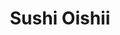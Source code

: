 ---
layout: place
title: "Sushi Oishii"
permalink: /maryland/rockville/sushi-oishii.html
stateAbbr: MD
stateName: Maryland
cityName: Rockville
seo:
  name: "Sushi Oishii"
  type: Restaurant
  links: https://www.sushioishii.online/order?utm_source=googlemap&utm_medium=click&utm_campaign=orderrefer&sid=752176627143851520
description: "Mainstay with traditional, minimalist decor known for inventive sushi & Japanese fare with a twist. Looking for sushi in Rockville, Maryland? Check out Sushi..."
place_id: ChIJ9ytUobcytokRqm_02RzPgNM
photos:
  - name: >-
      places/ChIJ9ytUobcytokRqm_02RzPgNM/photos/AeeoHcJEBuxgvMx45ZZ1a-PbkxqMwXbgtRFYAl3Ohq2r3F3Xd9XrLR6XrqbaCf-gz0zCNtACllIXY5z5LJF1QVubWxO1aWBLf8fRwxqisK58UL7HM_uyjo1KrOAN6QGUDV9lwQVcXn8xEDaP2ArEo6qF2ZOXS0ykQF16ixTd8e5FuiB1MWmSENYEkvoxgd7k4jn-BZ3NCNNtjz5jU1leQ5ccG5kP6orWAJ8nT5LeGHG3iNry533e2yvkR8yFr5MqAbCdyPNW-iWWWtq3yr7ynFkfUU8PI1NxT6Ky-LEnG_yXRsijMF5lHn5a7Uv8f3xFcG3AL7k3KOMjR-M4PyBdAYzG_FwBKweYv8FE8W_7vHgYnPoX9aU9EgAUE9PQ0Jf0HonjL1bBjdwe4FdoZqHDMXzX3U5xVau8CZZhwWJd57KX0EE
    widthPx: 4000
    heightPx: 3000
    authorAttributions:
      - displayName: Tom P
        uri: https://maps.google.com/maps/contrib/100810380041270486203
        photoUri: >-
          https://lh3.googleusercontent.com/a-/ALV-UjVOFJJEWVyhxJiAQamEfLSgAzr7SaNtB5qMrhS4f2Lg_4tEU4tN=s100-p-k-no-mo
    flagContentUri: >-
      https://www.google.com/local/imagery/report/?cb_client=maps_api_places.places_api&image_key=!1e10!2sCIHM0ogKEICAgIDNoOb-bg&hl=en-US
    googleMapsUri: >-
      https://www.google.com/maps/place//data=!3m4!1e2!3m2!1sCIHM0ogKEICAgIDNoOb-bg!2e10!4m2!3m1!1s0x89b632b7a1542bf7:0xd380cf1cd9f46faa
  - name: >-
      places/ChIJ9ytUobcytokRqm_02RzPgNM/photos/AeeoHcKABw89zERBy-JQ2rGHyUAK729jtpZ-R4ThjHcXywQoXXZ_BGx20bU5hdeYGIk4JrkaZR478va2a8Yza7jED5VH26xOJU8qoVThPWRsb-W--PU5ZkFSOZpBt_V5TdSvZebRKXugNmgI1CoFu1n6l8aa58GzfW6QzgWybY5CKZnHnX8umkTfljOVvbwPgmbI0b8NBfDcdvfo_rpbV_csr9xu1Q9_RLP-xxuhPRvHyu3RQg2J0ozQaQ8-msC41eas_uwlDxnDLjn-SMrJLAnN5fEplPmvli0L9eTvR0stu4arqeHuwlVMLN9EPa_ewYSKJ84NcG-Youuj547PUtfsYzkmFSMeSA7jzojPF0-AmKz0tY1xufJhNb3onmWyBfrSwjJ51KiCWZikbbeFF_cM6UVdIitM5mrXZX53ypZ5XnU
    widthPx: 4032
    heightPx: 3024
    authorAttributions:
      - displayName: Francis Lee
        uri: https://maps.google.com/maps/contrib/108998812999091995210
        photoUri: >-
          https://lh3.googleusercontent.com/a-/ALV-UjVL7bJU8bKa75IhlMdHZXtR_HFS2gbSoDDsC2KcGBzGfDRm8KWCBw=s100-p-k-no-mo
    flagContentUri: >-
      https://www.google.com/local/imagery/report/?cb_client=maps_api_places.places_api&image_key=!1e10!2sCIHM0ogKEICAgICOk5fuPQ&hl=en-US
    googleMapsUri: >-
      https://www.google.com/maps/place//data=!3m4!1e2!3m2!1sCIHM0ogKEICAgICOk5fuPQ!2e10!4m2!3m1!1s0x89b632b7a1542bf7:0xd380cf1cd9f46faa
  - name: >-
      places/ChIJ9ytUobcytokRqm_02RzPgNM/photos/AeeoHcJ_Cr_IkUGum4UQxjXvw203czORGIUf2epFXKy52rOCI_Jki0dzwLNjx2OQ3aGmxgrLwuMR_QdEB_VN1zze1rmGXc4Z8dL1PJ1TlCA_SAi-mIiC6rj-63b5WO_oSYI4imRhVkRH9ls2RPY-PxSok_klIP-YvHbpYTSpPzhUjXJ_jn_wxbmtZL4VpKbQr55xPSqZWkU_TaJvmmCxys8bmonow9LzjpNpbnFAFeO46uwQ7Haju2K8P040gpkknXuspRsAbKCk5mylJ82txG-2YZMxTRUTlSzAp7FT-GfmsruUnbX2B8rWGdILZ_w5V0QvVZEZlYaY4OqmftrkD6Fqzi89TxBaNLhcYrkDmM_UHYcQTjNFKr7Lo5AndMQGOptPvJG5woo742XGm5MhuZtoRJMVNVjHME9uURI3xPDTx1rSOxnG
    widthPx: 4000
    heightPx: 3000
    authorAttributions:
      - displayName: Tom P
        uri: https://maps.google.com/maps/contrib/100810380041270486203
        photoUri: >-
          https://lh3.googleusercontent.com/a-/ALV-UjVOFJJEWVyhxJiAQamEfLSgAzr7SaNtB5qMrhS4f2Lg_4tEU4tN=s100-p-k-no-mo
    flagContentUri: >-
      https://www.google.com/local/imagery/report/?cb_client=maps_api_places.places_api&image_key=!1e10!2sCIHM0ogKEICAgIDNoOb-7gE&hl=en-US
    googleMapsUri: >-
      https://www.google.com/maps/place//data=!3m4!1e2!3m2!1sCIHM0ogKEICAgIDNoOb-7gE!2e10!4m2!3m1!1s0x89b632b7a1542bf7:0xd380cf1cd9f46faa
  - name: >-
      places/ChIJ9ytUobcytokRqm_02RzPgNM/photos/AeeoHcKJm1tNXrGLF7001LpUEf7A0kWiGS8kilkzhKxRUOpdl1s1AzKS8joj4axoTzWI_PufcGuh2aMDFpeCZs7u_NuFvb2_bF30m_S3633fPXqN_IDaKVamS5JbJPHaIiRobRsbOuipQC9kOpiNh0jpN8UxKoXg1i5BxBDgyA3Ay4Y93UAFKZLKWLi5Mr_sjQQyUNpO0c_o-f6wyAEVIYcFW8bv4DU6QKuTyqGffb2hk9rPaPT_96SReDbH559x8PTQxesQXq17KZXgcH3yQd3utSfRhpfRQBMqyMhSS734tB6s7V-v5gRzBGeQ5q4AQlsZ4jj0hiK1bDeiMhVmADbAjT5n_uAG0m6kQVYHd2ZTVZcIFoQqRwme4XA8vAnLVpErL19C52rTRnu0g5jaSRnAAPuvJkJnP0rWmFptH5AgDugvxM4R
    widthPx: 2048
    heightPx: 1536
    authorAttributions:
      - displayName: Caitlyn
        uri: https://maps.google.com/maps/contrib/109621891160757970003
        photoUri: >-
          https://lh3.googleusercontent.com/a-/ALV-UjVj5sXv2b5Vq2BiFDmiM-gBNE-LQlT6A941lfwQSSnIyrUkvG85=s100-p-k-no-mo
    flagContentUri: >-
      https://www.google.com/local/imagery/report/?cb_client=maps_api_places.places_api&image_key=!1e10!2sCIHM0ogKEICAgICXveSTlwE&hl=en-US
    googleMapsUri: >-
      https://www.google.com/maps/place//data=!3m4!1e2!3m2!1sCIHM0ogKEICAgICXveSTlwE!2e10!4m2!3m1!1s0x89b632b7a1542bf7:0xd380cf1cd9f46faa
  - name: >-
      places/ChIJ9ytUobcytokRqm_02RzPgNM/photos/AeeoHcLOSzUysA-24XdKmv8pXoE_XfO2SR1HmG9iyNthNyuJ_4JM0if7UsXC9dx2aEhesvlFAkjCf60qhWiOvjckJ-_w65LESgFUa00ZyISTkUqX2Xfkf99l_IZs3V4LCC5p7p39v-Ur4lJxxozvqhK5V3Mml5mAC0XvzClLNREZzLY2Qp8YuXzsWOSeuOTKTQ4oK41aAuDm60T5bI_hfE7gu-HBVwL6u98kvxrxIzLpYyGn7NG3qQqmnH_VPpWIPjd8Mqtu7tC5uzYvhAcicGOobLJ8Werqb0IubVAdCcOKeTEcubu59y4ibJgHtvCjOPu68L0fszDs_8AUDj9NucWK38pzOivQPHPeF7CeBu9lBXn8hfL4i5Dto2JPARvTUc-63H7D7kgygz3xXuADFPz8e2Y2HkEUfFfVwvv7jaaXJ6tJcbcO
    widthPx: 3407
    heightPx: 2252
    authorAttributions:
      - displayName: Grace
        uri: https://maps.google.com/maps/contrib/113785764336898290757
        photoUri: >-
          https://lh3.googleusercontent.com/a-/ALV-UjXNyTOtzzxZeml9iFns1KPBk9qC9tbcBXUpwe78oV8NcgwMt5HY=s100-p-k-no-mo
    flagContentUri: >-
      https://www.google.com/local/imagery/report/?cb_client=maps_api_places.places_api&image_key=!1e10!2sCIHM0ogKEICAgIDTzt7DzQE&hl=en-US
    googleMapsUri: >-
      https://www.google.com/maps/place//data=!3m4!1e2!3m2!1sCIHM0ogKEICAgIDTzt7DzQE!2e10!4m2!3m1!1s0x89b632b7a1542bf7:0xd380cf1cd9f46faa
  - name: >-
      places/ChIJ9ytUobcytokRqm_02RzPgNM/photos/AeeoHcKA3_HxHQYpCmRzRGBU69dC1_W1GkgN14JP0OyQEke4kv4__eddY72hRJpBXaz47-F6bioNvb-_jFZdSOSAeBAPqdMdYJv60872iPKOpgYn556ErnFtaz7CXkqlAvO4z8m4X-G62gekzgXzF5uKvUJnlDBTSVnfiNWwkfHEFSGI_VVUj63Qz6xr96xuKLh9RpNQ39kHwSYKzBSyIUyH6RgU8Cnk5IysyDnNCXaxWw8OKQRnlIa5TjTjujdzc6WU5UTVL0WGPhreZInGiduVbkEIsODDdDR_pQ2DSc2G6eaUwqVMYPotBBF0UG6y6RhuhDEI6cg16bljVAREFW3CWG5WdB4ILadn-GoFRQI8TdBOLPrYQnQHRtIomoafOCoVqdsvD1iAKpgndOP8KMrBht1F6XAzuQeZLtmwwPPvvyfyjvjG
    widthPx: 2638
    heightPx: 2590
    authorAttributions:
      - displayName: Michele Pearl
        uri: https://maps.google.com/maps/contrib/102876998535194423064
        photoUri: >-
          https://lh3.googleusercontent.com/a/ACg8ocLImYdoszl1Zq1a83dd2MKf3qM3ZwiawX3NDs1Ltkb2xGw93Q=s100-p-k-no-mo
    flagContentUri: >-
      https://www.google.com/local/imagery/report/?cb_client=maps_api_places.places_api&image_key=!1e10!2sCIHM0ogKEICAgIDEgMv8rQE&hl=en-US
    googleMapsUri: >-
      https://www.google.com/maps/place//data=!3m4!1e2!3m2!1sCIHM0ogKEICAgIDEgMv8rQE!2e10!4m2!3m1!1s0x89b632b7a1542bf7:0xd380cf1cd9f46faa
  - name: >-
      places/ChIJ9ytUobcytokRqm_02RzPgNM/photos/AeeoHcJ8C8EzNjrXMx7C-FYczSvlzrOwYECuF2eU4ij-8HEXtKjY6MtOxRQ43kKjmabmzn9qATI8fiYkh8F-tfCIa3ZoBlFmVULgev0gA9m5Hf5hhIQ_8gV5d5c3P0D9-Oq31F_Wkovd5-cpjf3T4Wwt7kVcwvMy5hOvNDCD-pmAth45ceNx3HDq9envsOwzKX_Zx25HcdnPfIxD7CkbHTvW0Q8iw3vkm-7RIakFAQJEBwRxjpOUfPT4K3SNTuRnjnBUbxbcw_TaDhml6RniPXzLyounOS0h-FE6iu0pgd1d1Isf8OnACe94A-y5SySKtK_jVaUE8T9kH5ULI9KtO8fv_ubBefvrxiPZy86-1hcPbL2hs1HW93OyYTiNNaocP5hKUK-3Q0vmOCCoBQGFzzuJWfpZlHabHIsQk_Vvvfu3-rVgIvM
    widthPx: 720
    heightPx: 1280
    authorAttributions:
      - displayName: 冯权
        uri: https://maps.google.com/maps/contrib/117333169348838825952
        photoUri: >-
          https://lh3.googleusercontent.com/a/ACg8ocJ-S0knyuR0etZ0Ag9xtkMv9-I73XIhB-BD3AsPZcs44FSfKg=s100-p-k-no-mo
    flagContentUri: >-
      https://www.google.com/local/imagery/report/?cb_client=maps_api_places.places_api&image_key=!1e10!2sCIHM0ogKEICAgIDE0tecuQE&hl=en-US
    googleMapsUri: >-
      https://www.google.com/maps/place//data=!3m4!1e2!3m2!1sCIHM0ogKEICAgIDE0tecuQE!2e10!4m2!3m1!1s0x89b632b7a1542bf7:0xd380cf1cd9f46faa
  - name: >-
      places/ChIJ9ytUobcytokRqm_02RzPgNM/photos/AeeoHcJnGm84G2Qa7MZozYMZoVl2Tze80hhZUjIKSq1XwdbG4iqDFYGk4ZgaKGh5HGSD6h1d3cBm_ryOmxWbyscalCb2DIetqf5oK5hfRCXdl9RLfv_cl1UaVQML7E60v90kyoK5RrpTkZwfxJ1ipRj4Sca1zjBMn0aAgJnhBH7aiHrgM7UoraY1IaSRAf1ln-prsCuJFly4liTYsDjPxfqyoyQDVjhBendAVyCwo_feTW11Hhicazg0zBnR9wZX6f2BxxjfLoiYZH8J5cVJvD-LbgGBwpEihy1RA6rnr_1k6ZN5wm8bk7lL2fAwxOC3_r6aiwmEhcThdAzH9h3DjkoQ7MAyI3gZUEDhNdV-Su6TLt2sowHTrV8I7ouIxibNtE3UYXiUpX23x5N8AX_LNHY6NSaiDJL46noqdKbaSJ_ct6EQdw
    widthPx: 3024
    heightPx: 4032
    authorAttributions:
      - displayName: Cyriac Edappully
        uri: https://maps.google.com/maps/contrib/103187656753771742717
        photoUri: >-
          https://lh3.googleusercontent.com/a-/ALV-UjVEXETqOtFZuPGgsRyrwe69Z2AZm_dn7rrA2kulisCCjLYItMOPQw=s100-p-k-no-mo
    flagContentUri: >-
      https://www.google.com/local/imagery/report/?cb_client=maps_api_places.places_api&image_key=!1e10!2sCIHM0ogKEICAgICmoeizPQ&hl=en-US
    googleMapsUri: >-
      https://www.google.com/maps/place//data=!3m4!1e2!3m2!1sCIHM0ogKEICAgICmoeizPQ!2e10!4m2!3m1!1s0x89b632b7a1542bf7:0xd380cf1cd9f46faa
  - name: >-
      places/ChIJ9ytUobcytokRqm_02RzPgNM/photos/AeeoHcL-a7xTeusDzil0rzvpAq9w1JqgFlnG_f00arwoMaITEBtIcnR_soDN2t2OTR-wSJF2ISstpSqSRksCgFuQ_eje-P4ZAasKv_tc10JQo4CD-Ps_F3at80LjttV_1ZO6dBGvpM-qSN3sX265OPNB2VHVHKs8fjIj61-ASxc0vm-oOGLBilnIzuixq3B4KWbl886qvoMDkEOK7PtUDtEbDxkHPU7lqKa--QlSqxPSeN2yCeSIpKDrHov0IxIXjLKAC2Gz2BG2U1Jm0LakAcI50mXT6zJ2zLX6oFSJAACuiILPhHauoLoswZE27DgKlMsU4Rq13sXUyiHrZll6NUYYOMqMvJpY6VqiMae9tIzn6LVs1S8Q1LlDoxmRTvKHSomqliRbIsxWPq3Xi-DqS5J4sEKuagQbYfs7I542hBm5bpLTBw
    widthPx: 4048
    heightPx: 3036
    authorAttributions:
      - displayName: Shashi Bellamkonda
        uri: https://maps.google.com/maps/contrib/116420879762061226015
        photoUri: >-
          https://lh3.googleusercontent.com/a-/ALV-UjVzEdoeFg2pU65Teb0rD6BBbiHtMV96J6Ryaolbz1YfQ-bKLIf0tg=s100-p-k-no-mo
    flagContentUri: >-
      https://www.google.com/local/imagery/report/?cb_client=maps_api_places.places_api&image_key=!1e10!2sCIHM0ogKEICAgID4uMykJw&hl=en-US
    googleMapsUri: >-
      https://www.google.com/maps/place//data=!3m4!1e2!3m2!1sCIHM0ogKEICAgID4uMykJw!2e10!4m2!3m1!1s0x89b632b7a1542bf7:0xd380cf1cd9f46faa
  - name: >-
      places/ChIJ9ytUobcytokRqm_02RzPgNM/photos/AeeoHcLXpz9KqB5Z_i5ho1dde5a38wOEhElPoZAxXxQGf1Jd2q0mCNm7IFTf8XHud6hBn_2hOBzr8T9ZR8yHR8p0QD5_T7nlNDseQFzJ2gGDt9efSmWOcdVjCNZ4munH2xhVX4bspW2xWpZnQoMk4jrfQQx_knKFktowrzWipfEpiwqvE0w5-k5sCR7YsRlLCvKJrCCOk2Jfm6JwHJcyX_Gs2gswl_IgHSwxIdPh4OCBHyNtnI9KfJM66JcjiLcgrSENPgE2slUytdIU8QG9wnNmEeHA6t8vHcN-r5MHagfWoS7tghjoZCMIdQ-SUDGz7hzcdNgYhF2wWxbjOE1sD20E6eXTkuQRD-4ww9dHkuTWPT9YeJtZLUMFCBCxpx69gtxv6L44f5fXGbnWvnd9NHqMrq6KctfaUahR-exChex_OS1Mx-I
    widthPx: 4800
    heightPx: 2700
    authorAttributions:
      - displayName: Isadora “Izzy” quintana
        uri: https://maps.google.com/maps/contrib/117925709021117267207
        photoUri: >-
          https://lh3.googleusercontent.com/a-/ALV-UjXRQAwr4JETzd18G7vCMgRWbLVa2jsrPC_g54ftj9MEbGINMFK50A=s100-p-k-no-mo
    flagContentUri: >-
      https://www.google.com/local/imagery/report/?cb_client=maps_api_places.places_api&image_key=!1e10!2sCIHM0ogKEICAgID425LNuQE&hl=en-US
    googleMapsUri: >-
      https://www.google.com/maps/place//data=!3m4!1e2!3m2!1sCIHM0ogKEICAgID425LNuQE!2e10!4m2!3m1!1s0x89b632b7a1542bf7:0xd380cf1cd9f46faa
address: 9706 Traville Gateway Dr, Rockville, MD 20850, USA
street: 9706 Traville Gateway Dr
city: Rockville
state: MD
zip: '20850'
country: USA
neighborhood: null
latitude: '39.091528'
longitude: '-77.204337'
accessibility_options:
  wheelchairAccessibleParking: true
  wheelchairAccessibleEntrance: true
  wheelchairAccessibleRestroom: true
  wheelchairAccessibleSeating: true
business_status: OPERATIONAL
name: Sushi Oishii
google_maps_links:
  directionsUri: >-
    https://www.google.com/maps/dir//''/data=!4m7!4m6!1m1!4e2!1m2!1m1!1s0x89b632b7a1542bf7:0xd380cf1cd9f46faa!3e0
  placeUri: https://maps.google.com/?cid=15240408861844467626
  writeAReviewUri: >-
    https://www.google.com/maps/place//data=!4m3!3m2!1s0x89b632b7a1542bf7:0xd380cf1cd9f46faa!12e1
  reviewsUri: >-
    https://www.google.com/maps/place//data=!4m4!3m3!1s0x89b632b7a1542bf7:0xd380cf1cd9f46faa!9m1!1b1
  photosUri: >-
    https://www.google.com/maps/place//data=!4m3!3m2!1s0x89b632b7a1542bf7:0xd380cf1cd9f46faa!10e5
primary_type: Sushi Restaurant
opening_hours:
  regular: null
  current: null
secondary_opening_hours:
  regular:
    weekdayDescriptions: null
    type: null
  current:
    weekdayDescriptions: null
    type: null
phone: (301) 251-1177
price_level: PRICE_LEVEL_MODERATE
price_range: $20 &ndash; $30
rating: '4.3'
rating_count: 346
website: >-
  https://www.sushioishii.online/order?utm_source=googlemap&utm_medium=click&utm_campaign=orderrefer&sid=752176627143851520
reviews:
  - name: >-
      places/ChIJ9ytUobcytokRqm_02RzPgNM/reviews/ChdDSUhNMG9nS0VJQ0FnTUN3eXVPdTlBRRAB
    relativePublishTimeDescription: 3 weeks ago
    rating: 1
    text:
      text: >-
        I was wondering why this roll wasn't spicy, since it said it is Jalapeño
        peppers, but they tasted more like green peppers. Well I opened the
        entire roll and they definitely 100% used green peppers instead
        (cheaper?). It's too bad because the food wasn't bad, but why lie to
        your customers? I paid for Jalapeno, not green peppers. Sad that this
        was my first time trying them.
      languageCode: en
    originalText:
      text: >-
        I was wondering why this roll wasn't spicy, since it said it is Jalapeño
        peppers, but they tasted more like green peppers. Well I opened the
        entire roll and they definitely 100% used green peppers instead
        (cheaper?). It's too bad because the food wasn't bad, but why lie to
        your customers? I paid for Jalapeno, not green peppers. Sad that this
        was my first time trying them.
      languageCode: en
    authorAttribution:
      displayName: Wedding
      uri: https://www.google.com/maps/contrib/113789390156726743897/reviews
      photoUri: >-
        https://lh3.googleusercontent.com/a/ACg8ocJPXQgQizweMh-m-Gr5KxnfeYqtWh0P-PC1tJHOgYKp0mCcfw=s128-c0x00000000-cc-rp-mo
    publishTime: '2025-03-18T02:12:12.142320Z'
    flagContentUri: >-
      https://www.google.com/local/review/rap/report?postId=ChdDSUhNMG9nS0VJQ0FnTUN3eXVPdTlBRRAB&d=17924085&t=1
    googleMapsUri: >-
      https://www.google.com/maps/reviews/data=!4m6!14m5!1m4!2m3!1sChdDSUhNMG9nS0VJQ0FnTUN3eXVPdTlBRRAB!2m1!1s0x89b632b7a1542bf7:0xd380cf1cd9f46faa
  - name: >-
      places/ChIJ9ytUobcytokRqm_02RzPgNM/reviews/ChdDSUhNMG9nS0VJQ0FnSUNYdmVTVHB3RRAB
    relativePublishTimeDescription: 5 months ago
    rating: 5
    text:
      text: >-
        The sushi and other side dishes are extremely delicious and a very good
        quality. Sashimi very fresh, and presentation of all the food is
        exquisite. Service is exemplary; they are always clearing the table and
        taking your orders. Overall the restaurant has a very nice ambience and
        is a place worth coming to!
      languageCode: en
    originalText:
      text: >-
        The sushi and other side dishes are extremely delicious and a very good
        quality. Sashimi very fresh, and presentation of all the food is
        exquisite. Service is exemplary; they are always clearing the table and
        taking your orders. Overall the restaurant has a very nice ambience and
        is a place worth coming to!
      languageCode: en
    authorAttribution:
      displayName: Caitlyn
      uri: https://www.google.com/maps/contrib/109621891160757970003/reviews
      photoUri: >-
        https://lh3.googleusercontent.com/a-/ALV-UjVj5sXv2b5Vq2BiFDmiM-gBNE-LQlT6A941lfwQSSnIyrUkvG85=s128-c0x00000000-cc-rp-mo
    publishTime: '2024-10-19T17:07:32.742984Z'
    flagContentUri: >-
      https://www.google.com/local/review/rap/report?postId=ChdDSUhNMG9nS0VJQ0FnSUNYdmVTVHB3RRAB&d=17924085&t=1
    googleMapsUri: >-
      https://www.google.com/maps/reviews/data=!4m6!14m5!1m4!2m3!1sChdDSUhNMG9nS0VJQ0FnSUNYdmVTVHB3RRAB!2m1!1s0x89b632b7a1542bf7:0xd380cf1cd9f46faa
  - name: >-
      places/ChIJ9ytUobcytokRqm_02RzPgNM/reviews/ChZDSUhNMG9nS0VJQ0FnSUNYdmVTOUVREAE
    relativePublishTimeDescription: 5 months ago
    rating: 5
    text:
      text: >-
        All the dishes were well presented and very delicious. The food is a
        10/10 and I would definitely recommend. The service was excellent and
        they took very good care of me.  The price is very cheap and it’s a good
        deal. Overall I really enjoyed the experience and I would totally come
        here again.
      languageCode: en
    originalText:
      text: >-
        All the dishes were well presented and very delicious. The food is a
        10/10 and I would definitely recommend. The service was excellent and
        they took very good care of me.  The price is very cheap and it’s a good
        deal. Overall I really enjoyed the experience and I would totally come
        here again.
      languageCode: en
    authorAttribution:
      displayName: Sarah Loke
      uri: https://www.google.com/maps/contrib/112838347755498559554/reviews
      photoUri: >-
        https://lh3.googleusercontent.com/a/ACg8ocKhE8G7MYk521A9gDdJRQnTLJ_IqDB_jogmr3AxeKlziWekxg=s128-c0x00000000-cc-rp-mo
    publishTime: '2024-10-19T17:07:28.541216Z'
    flagContentUri: >-
      https://www.google.com/local/review/rap/report?postId=ChZDSUhNMG9nS0VJQ0FnSUNYdmVTOUVREAE&d=17924085&t=1
    googleMapsUri: >-
      https://www.google.com/maps/reviews/data=!4m6!14m5!1m4!2m3!1sChZDSUhNMG9nS0VJQ0FnSUNYdmVTOUVREAE!2m1!1s0x89b632b7a1542bf7:0xd380cf1cd9f46faa
  - name: >-
      places/ChIJ9ytUobcytokRqm_02RzPgNM/reviews/ChZDSUhNMG9nS0VJQ0FnSURYZ2VmWlBnEAE
    relativePublishTimeDescription: 5 months ago
    rating: 5
    text:
      text: >-
        Sushi Oishii in Rockville is a hidden gem that more people need to know
        about! From the moment you step inside, you’re greeted with warmth and
        hospitality that set the tone for an exceptional dining experience. The
        servers Amy, May, and Qian deserve special recognition for their
        exemplary service, dedication, and attention to detail. Each of them is
        attentive, accommodating, and somehow always available at a moment’s
        notice, making you feel well taken care of throughout the meal.


        The food at Sushi Oishii is beyond impressive. The Chicken Katsu and
        Chicken Tempura are cooked to perfection—crispy, flavorful, and
        absolutely delicious. The Sushi menu is a delight and customizable, with
        each piece expertly crafted, fresh, and a pleasure to savor. The chefs
        here clearly know their craft, and the high quality of the food shows in
        every dish. My favorite Sushi is the Shrimp Tempura, Crystal Roll,
        Dragon Roll and the Godzilla Roll (even though I typically don’t like
        raw tuna)


        The atmosphere at Sushi Oishii is calm and inviting, striking the
        perfect balance. It’s never overcrowded, which enhances the relaxed
        ambiance and allows you to enjoy your meal without the hustle and bustle
        found in other places. This attention to creating a comfortable setting
        makes it a standout among sushi restaurants.


        This place truly deserves much more recognition for both its food and
        service. Every person working here is top-notch, and I can’t recommend
        Sushi Oishii highly enough, please come here if you’re looking for great
        sushi, service, hospitality, environment and overall good food and good
        time!
      languageCode: en
    originalText:
      text: >-
        Sushi Oishii in Rockville is a hidden gem that more people need to know
        about! From the moment you step inside, you’re greeted with warmth and
        hospitality that set the tone for an exceptional dining experience. The
        servers Amy, May, and Qian deserve special recognition for their
        exemplary service, dedication, and attention to detail. Each of them is
        attentive, accommodating, and somehow always available at a moment’s
        notice, making you feel well taken care of throughout the meal.


        The food at Sushi Oishii is beyond impressive. The Chicken Katsu and
        Chicken Tempura are cooked to perfection—crispy, flavorful, and
        absolutely delicious. The Sushi menu is a delight and customizable, with
        each piece expertly crafted, fresh, and a pleasure to savor. The chefs
        here clearly know their craft, and the high quality of the food shows in
        every dish. My favorite Sushi is the Shrimp Tempura, Crystal Roll,
        Dragon Roll and the Godzilla Roll (even though I typically don’t like
        raw tuna)


        The atmosphere at Sushi Oishii is calm and inviting, striking the
        perfect balance. It’s never overcrowded, which enhances the relaxed
        ambiance and allows you to enjoy your meal without the hustle and bustle
        found in other places. This attention to creating a comfortable setting
        makes it a standout among sushi restaurants.


        This place truly deserves much more recognition for both its food and
        service. Every person working here is top-notch, and I can’t recommend
        Sushi Oishii highly enough, please come here if you’re looking for great
        sushi, service, hospitality, environment and overall good food and good
        time!
      languageCode: en
    authorAttribution:
      displayName: Conscious ONE
      uri: https://www.google.com/maps/contrib/113432300395927818221/reviews
      photoUri: >-
        https://lh3.googleusercontent.com/a-/ALV-UjUEgbrfqMd4fDc3f80dH6aQ5hYefqqn-8HeccpF8z0Er56MEloF=s128-c0x00000000-cc-rp-mo-ba2
    publishTime: '2024-10-28T01:26:40.918816Z'
    flagContentUri: >-
      https://www.google.com/local/review/rap/report?postId=ChZDSUhNMG9nS0VJQ0FnSURYZ2VmWlBnEAE&d=17924085&t=1
    googleMapsUri: >-
      https://www.google.com/maps/reviews/data=!4m6!14m5!1m4!2m3!1sChZDSUhNMG9nS0VJQ0FnSURYZ2VmWlBnEAE!2m1!1s0x89b632b7a1542bf7:0xd380cf1cd9f46faa
  - name: >-
      places/ChIJ9ytUobcytokRqm_02RzPgNM/reviews/ChZDSUhNMG9nS0VJQ0FnSUROb0thYkJnEAE
    relativePublishTimeDescription: a year ago
    rating: 5
    text:
      text: >-
        Was looking for a local sushi joint that had late hours, and this place
        was open till 10. It wasn't busy at all when I arrived, only one other
        table, but the weather was lousy. I was greeted quickly, seated and
        welcomed. The menu is really quite expansive, but my tastes are simple.
        I got a bowl of Miso Soup, a Philly Roll, Spicy Tuna Roll with crunch
        added, and their Godzilla specialty roll. The soup was good, although it
        could've been hotter. The rolls were just as expected, with the Godzilla
        roll being deep fried, unusual, but tasty. My server checked on me
        multiple times, refilling my soda and water each time. My bill came to
        about $40. Would definitely return.
      languageCode: en
    originalText:
      text: >-
        Was looking for a local sushi joint that had late hours, and this place
        was open till 10. It wasn't busy at all when I arrived, only one other
        table, but the weather was lousy. I was greeted quickly, seated and
        welcomed. The menu is really quite expansive, but my tastes are simple.
        I got a bowl of Miso Soup, a Philly Roll, Spicy Tuna Roll with crunch
        added, and their Godzilla specialty roll. The soup was good, although it
        could've been hotter. The rolls were just as expected, with the Godzilla
        roll being deep fried, unusual, but tasty. My server checked on me
        multiple times, refilling my soda and water each time. My bill came to
        about $40. Would definitely return.
      languageCode: en
    authorAttribution:
      displayName: Tom P
      uri: https://www.google.com/maps/contrib/100810380041270486203/reviews
      photoUri: >-
        https://lh3.googleusercontent.com/a-/ALV-UjVOFJJEWVyhxJiAQamEfLSgAzr7SaNtB5qMrhS4f2Lg_4tEU4tN=s128-c0x00000000-cc-rp-mo-ba5
    publishTime: '2024-01-19T19:06:51.333922Z'
    flagContentUri: >-
      https://www.google.com/local/review/rap/report?postId=ChZDSUhNMG9nS0VJQ0FnSUROb0thYkJnEAE&d=17924085&t=1
    googleMapsUri: >-
      https://www.google.com/maps/reviews/data=!4m6!14m5!1m4!2m3!1sChZDSUhNMG9nS0VJQ0FnSUROb0thYkJnEAE!2m1!1s0x89b632b7a1542bf7:0xd380cf1cd9f46faa
parking_options:
  freeParkingLot: true
  freeStreetParking: true
  valetParking: false
payment_options:
  acceptsCreditCards: true
  acceptsDebitCards: true
  acceptsCashOnly: false
  acceptsNfc: true
allow_dogs: null
curbside_pickup: false
delivery: true
dine_in: true
good_for_children: true
good_for_groups: true
good_for_sports: false
live_music: false
menu_for_children: false
outdoor_seating: true
reservable: true
restroom: true
serves_beer: true
serves_breakfast: false
serves_brunch: false
serves_cocktails: true
serves_coffee: false
serves_dinner: true
serves_dessert: true
serves_lunch: true
serves_vegetarian_food: false
serves_wine: true
takeout: true
summary: >-
  Mainstay with traditional, minimalist decor known for inventive sushi &
  Japanese fare with a twist.

---